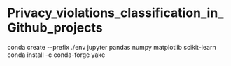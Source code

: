 # Privacy_violations_classification_in_Github_projects
 
conda create --prefix ./env jupyter pandas numpy matplotlib scikit-learn
conda install -c conda-forge yake
